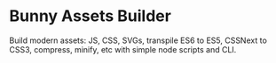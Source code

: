 # Bunny Assets Builder

Build modern assets: JS, CSS, SVGs, transpile ES6 to ES5, CSSNext to CSS3, compress, minify, etc with simple node scripts and CLI.
